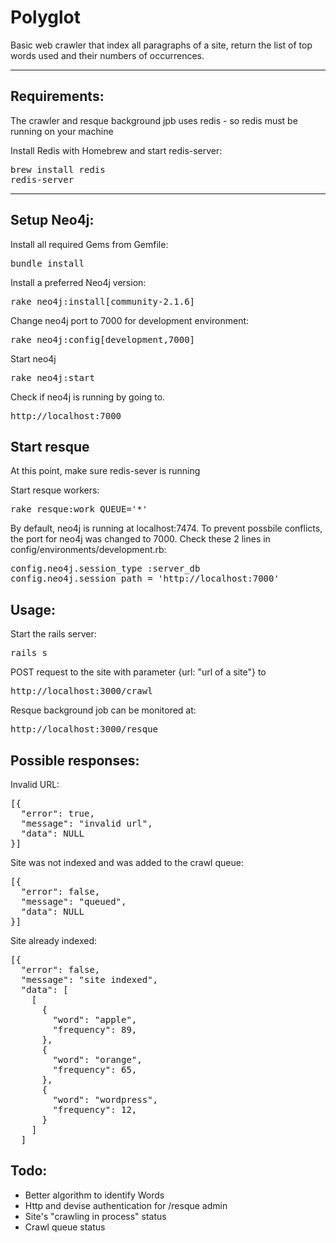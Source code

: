 Polyglot
===================

Basic web crawler that index all paragraphs of a site, return the list of top words used and their numbers of occurrences.

----------

Requirements:
-------------
The crawler and resque background jpb uses redis - so redis must be running on your machine

Install Redis with Homebrew and start redis-server:
<pre>
brew install redis
redis-server
</pre>

--------------

Setup Neo4j:
-------------

Install all required Gems from Gemfile:
<pre>
bundle install
</pre>

Install a preferred Neo4j version:
<pre>
rake neo4j:install[community-2.1.6]
</pre>

Change neo4j port to 7000 for development environment:
<pre>
rake neo4j:config[development,7000]
</pre>

Start neo4j
<pre>
rake neo4j:start
</pre>

Check if neo4j is running by going to.
<pre>
http://localhost:7000
</pre>

Start resque
---------
At this point, make sure redis-sever is running

Start resque workers:
<pre>
rake resque:work QUEUE='*'
</pre>

By default, neo4j is running at localhost:7474. To prevent possbile conflicts, the port for neo4j was changed to 7000.
Check these 2 lines in config/environments/development.rb:
<pre>
config.neo4j.session_type :server_db
config.neo4j.session_path = 'http://localhost:7000'
</pre>


Usage:
-------------
Start the rails server:
<pre>
rails s
</pre>

POST request to the site with parameter {url: "url of a site"} to
<pre>
http://localhost:3000/crawl
</pre>

Resque background job can be monitored at:
<pre>
http://localhost:3000/resque
</pre>

Possible responses:
--------------

Invalid URL:
<pre>
[{
  "error": true,
  "message": "invalid url",
  "data": NULL
}]
</pre>

Site was not indexed and was added to the crawl queue:
<pre>
[{
  "error": false,
  "message": "queued",
  "data": NULL
}]
</pre>

Site already indexed:
<pre>
[{
  "error": false,
  "message": "site indexed",
  "data": [
    [
      {
        "word": "apple",
        "frequency": 89,
      },
      {
        "word": "orange",
        "frequency": 65,
      },
      {
        "word": "wordpress",
        "frequency": 12,
      }
    ]
  ]
</pre>

Todo:
-------------
- Better algorithm to identify Words
- Http and devise authentication for /resque admin
- Site's "crawling in process" status
- Crawl queue status